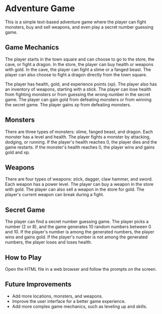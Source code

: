 # Adventure Game

This is a simple text-based adventure game where the player can fight monsters, buy and sell weapons, and even play a secret number guessing game.

## Game Mechanics

The player starts in the town square and can choose to go to the store, the cave, or fight a dragon. In the store, the player can buy health or weapons with gold. In the cave, the player can fight a slime or a fanged beast. The player can also choose to fight a dragon directly from the town square.

The player has health, gold, and experience points (xp). The player also has an inventory of weapons, starting with a stick. The player can lose health from fighting monsters or from guessing the wrong number in the secret game. The player can gain gold from defeating monsters or from winning the secret game. The player gains xp from defeating monsters.

## Monsters

There are three types of monsters: slime, fanged beast, and dragon. Each monster has a level and health. The player fights a monster by attacking, dodging, or running. If the player's health reaches 0, the player dies and the game restarts. If the monster's health reaches 0, the player wins and gains gold and xp.

## Weapons

There are four types of weapons: stick, dagger, claw hammer, and sword. Each weapon has a power level. The player can buy a weapon in the store with gold. The player can also sell a weapon in the store for gold. The player's current weapon can break during a fight.

## Secret Game

The player can find a secret number guessing game. The player picks a number (2 or 8), and the game generates 10 random numbers between 0 and 10. If the player's number is among the generated numbers, the player wins and gains gold. If the player's number is not among the generated numbers, the player loses and loses health.

## How to Play

Open the HTML file in a web browser and follow the prompts on the screen.

## Future Improvements

- Add more locations, monsters, and weapons.
- Improve the user interface for a better game experience.
- Add more complex game mechanics, such as leveling up and skills.